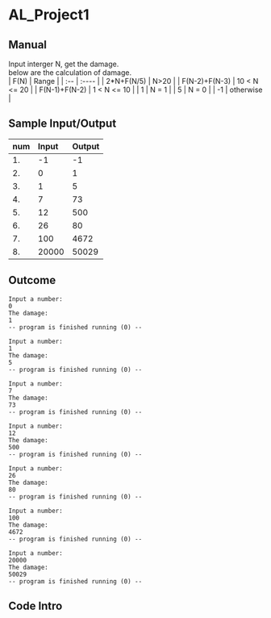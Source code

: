 # AL_Project1
## Manual
Input interger N, get the damage.
<br />
below are the calculation of damage.
<br />
| F(N) | Range |
| :--  | :---- |
|  2*N+F(N/5) |   N>20  |
|  F(N-2)+F(N-3) |   10 < N <= 20  |
|  F(N-1)+F(N-2) |   1 < N <= 10  |
|  1 |   N = 1  |
|  5 |   N = 0  |
|  -1 |   otherwise  |

## Sample Input/Output

| num | Input | Output |
| :-- | :---- | :----- |
|  1. |   -1  |     -1 |
|  2. |    0  |      1 |
|  3. |    1  |      5 |
|  4. |    7  |     73 |
|  5. |   12  |    500 |
|  6. |   26  |     80 |
|  7. |  100  |   4672 |
|  8. | 20000 |  50029 |

## Outcome
```
Input a number:
0
The damage:
1
-- program is finished running (0) --

Input a number:
1
The damage:
5
-- program is finished running (0) --

Input a number:
7
The damage:
73
-- program is finished running (0) --

Input a number:
12
The damage:
500
-- program is finished running (0) --

Input a number:
26
The damage:
80
-- program is finished running (0) --

Input a number:
100
The damage:
4672
-- program is finished running (0) --

Input a number:
20000
The damage:
50029
-- program is finished running (0) --
```


## Code Intro
